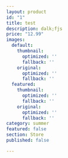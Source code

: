 ```yaml
---
layout: product
id: "1"
title: test
description: dalk;fjs
price: "12.99"
images:
  default:
    thumbnail:
      optimized: ''
      fallback: ''
    original:
      optimized: ''
      fallback: ''
  featured:
    thumbnail:
      optimized: ''
      fallback: ''
    original:
      optimized: ''
      fallback: ''
category: summer
featured: false
section: Store
published: false

---
```

